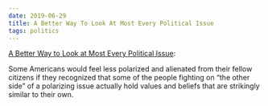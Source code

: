 ```yaml
---
date: 2019-06-29
title: A Better Way To Look At Most Every Political Issue
tags: politics
---
```



[A Better Way to Look at Most Every Political Issue](https://www.theatlantic.com/politics/archive/2018/02/a-better-way-to-look-at-most-every-political-issue/552752):

Some Americans would feel less polarized and alienated from their fellow citizens if they recognized that some of the people fighting on “the other side” of a polarizing issue actually hold values and beliefs that are strikingly similar to their own.